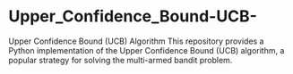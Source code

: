 # Upper_Confidence_Bound-UCB-
Upper Confidence Bound (UCB) Algorithm This repository provides a Python implementation of the Upper Confidence Bound (UCB) algorithm, a popular strategy for solving the multi-armed bandit problem.
